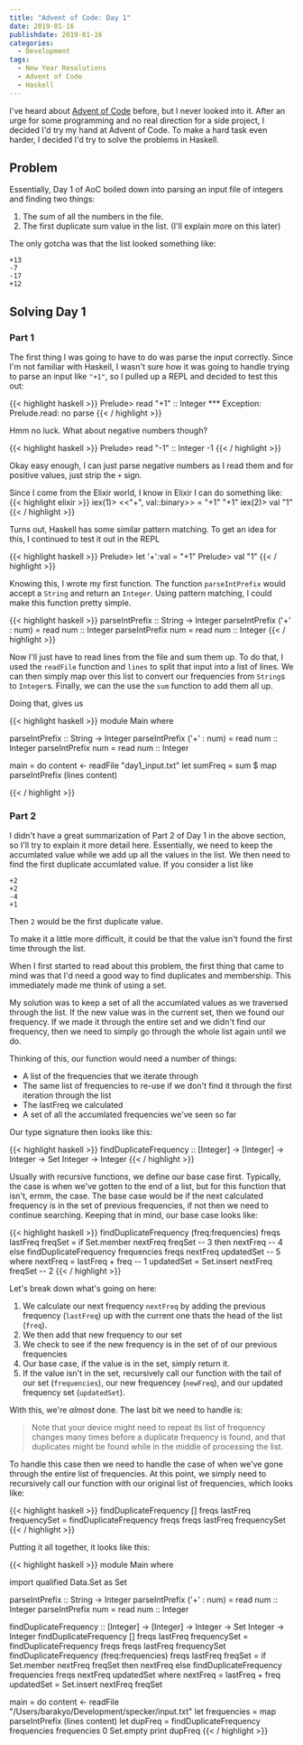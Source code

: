 ```yaml
---
title: "Advent of Code: Day 1"
date: 2019-01-16
publishdate: 2019-01-16
categories:
  - Development
tags:
  - New Year Resolutions
  - Advent of Code
  - Haskell
---
```


I've heard about [Advent of Code](https://adventofcode.com/) before, but I never
looked into it. After an urge for some programming and no real direction for a
side project, I decided I'd try my hand at Advent of Code. To make a hard task
even harder, I decided I'd try to solve the problems in Haskell.

## Problem

Essentially, Day 1 of AoC boiled down into parsing an input file of integers and
finding two things:

1. The sum of all the numbers in the file.
2. The first duplicate sum value in the list. (I'll explain more on this later)

The only gotcha was that the list looked something like:

```
+13
-7
-17
+12
```

## Solving Day 1

### Part 1

The first thing I was going to have to do was parse the input correctly.
Since I'm not familiar with Haskell, I wasn't sure how it was going to handle
trying to parse an input like `"+1"`, so I pulled up a REPL and decided to test
this out:

{{< highlight haskell >}}
Prelude> read "+1" :: Integer
*** Exception: Prelude.read: no parse
{{< / highlight >}}

Hmm no luck. What about negative numbers though?

{{< highlight haskell >}}
Prelude> read "-1" :: Integer
-1
{{< / highlight >}}

Okay easy enough, I can just parse negative numbers as I read them and for
positive values, just strip the `+` sign.

Since I come from the Elixir world, I know in Elixir I can do something like:
{{< highlight elixir >}}
iex(1)> <<"+", val::binary>> = "+1"
"+1"
iex(2)> val
"1"
{{< / highlight >}}

Turns out, Haskell has some similar pattern matching. To get an idea for this,
I continued to test it out in the REPL

{{< highlight haskell >}}
Prelude> let '+':val = "+1"
Prelude> val
"1"
{{< / highlight >}}

Knowing this, I wrote my first function. The function `parseIntPrefix` would
accept a `String` and return an `Integer`. Using pattern matching, I could make
this function pretty simple.

{{< highlight haskell >}}
parseIntPrefix :: String -> Integer
parseIntPrefix ('+' : num) = read num :: Integer
parseIntPrefix num = read num :: Integer
{{< / highlight >}}

Now I'll just have to read lines from the file and sum them up. To do that, I
used the `readFile` function and `lines` to split that input into a list of
lines. We can then simply map over this list to convert our frequencies
from `String`s to `Integer`s. Finally, we can the use the `sum` function to
add them all up.

Doing that, gives us

{{< highlight haskell >}}
module Main where

parseIntPrefix :: String -> Integer
parseIntPrefix ('+' : num) = read num :: Integer
parseIntPrefix num = read num :: Integer

main = do
  content <- readFile "day1_input.txt"
  let sumFreq = sum $ map parseIntPrefix (lines content)

{{< / highlight >}}

### Part 2

I didn't have a great summarization of Part 2 of Day 1 in the above section, so
I'll try to explain it more detail here. Essentially, we need to keep the
accumlated value while we add up all the values in the list. We then need to
find the first duplicate accumlated value. If you consider a list like

```
+2
+2
-4
+1
```

Then `2` would be the first duplicate value.

To make it a little more difficult, it could be that the value isn't found
the first time through the list.

When I first started to read about this problem, the first thing that came to
mind was that I'd need a good way to find duplicates and membership. This
immediately made me think of using a set.

My solution was to keep a set of all the accumlated values as we traversed
through the list. If the new value was in the current set, then we found our
frequency. If we made it through the entire set and we didn't find our
frequency, then we need to simply go through the whole list again until we do.

Thinking of this, our function would need a number of things:

* A list of the frequencies that we iterate through
* The same list of frequencies to re-use if we don't find it through the first
iteration through the list
* The lastFreq we calculated
* A set of all the accumlated frequencies we've seen so far

Our type signature then looks like this:

{{< highlight haskell >}}
findDuplicateFrequency :: [Integer] -> [Integer] -> Integer -> Set Integer -> Integer
{{< / highlight >}}

Usually with recursive functions, we define our base case first. Typically,
the case is when we've gotten to the end of a list, but for this function that
isn't, ermm, the case. The base case would be if the next calculated frequency
is in the set of previous frequencies, if not then we need to continue
searching. Keeping that in mind, our base case looks like:

{{< highlight haskell >}}
findDuplicateFrequency (freq:frequencies) freqs lastFreq freqSet =
  if Set.member nextFreq freqSet -- 3
    then nextFreq -- 4
    else findDuplicateFrequency frequencies freqs nextFreq updatedSet -- 5
  where nextFreq = lastFreq + freq -- 1
        updatedSet = Set.insert nextFreq freqSet -- 2
{{< / highlight >}}

Let's break down what's going on here:

1. We calculate our next frequency `nextFreq` by adding the previous frequency
(`lastFreq`) up with the current one thats the head of the list (`freq`).
2. We then add that new frequency to our set
3. We check to see if the new frequency is in the set of of our previous
frequencies
4. Our base case, if the value is in the set, simply return it.
5. If the value isn't in the set, recursively call our function with
the tail of our set (`frequencies`), our new frequencey (`newFreq`), and
our updated frequency set (`updatedSet`).

With this, we're _almost_ done. The last bit we need to handle is:

> Note that your device might need to repeat its list of frequency changes many
> times before a duplicate frequency is found, and that duplicates might be 
> found while in the middle of processing the list.

To handle this case then we need to handle the case of when we've gone through
the entire list of frequencies. At this point, we simply need to recursively
call our function with our original list of frequencies, which looks like:

{{< highlight haskell >}}
findDuplicateFrequency [] freqs lastFreq frequencySet =
  findDuplicateFrequency freqs freqs lastFreq frequencySet
{{< / highlight >}}

Putting it all together, it looks like this:

{{< highlight haskell >}}
module Main where

import qualified Data.Set as Set

parseIntPrefix :: String -> Integer
parseIntPrefix ('+' : num) = read num :: Integer
parseIntPrefix num = read num :: Integer

findDuplicateFrequency :: [Integer] -> [Integer] -> Integer -> Set Integer -> Integer
findDuplicateFrequency [] freqs lastFreq frequencySet =
  findDuplicateFrequency freqs freqs lastFreq frequencySet
findDuplicateFrequency (freq:frequencies) freqs lastFreq freqSet =
  if Set.member nextFreq freqSet
    then nextFreq
    else findDuplicateFrequency frequencies freqs nextFreq updatedSet
  where nextFreq = lastFreq + freq
        updatedSet = Set.insert nextFreq freqSet

main = do
  content <- readFile "/Users/barakyo/Development/specker/input.txt"
  let frequencies = map parseIntPrefix (lines content)
  let dupFreq = findDuplicateFrequency frequencies frequencies 0 Set.empty
  print dupFreq
{{< / highlight >}}
